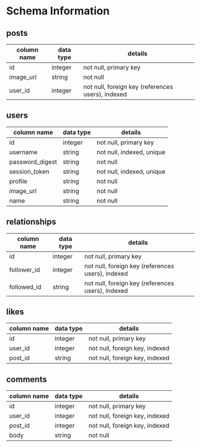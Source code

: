 # Schema Information

## posts
column name | data type | details
------------|-----------|-----------------------
id          | integer   | not null, primary key
image_url   | string    | not null
user_id     | integer   | not null, foreign key (references users), indexed

## users
column name     | data type | details
----------------|-----------|-----------------------
id              | integer   | not null, primary key
username        | string    | not null, indexed, unique
password_digest | string    | not null
session_token   | string    | not null, indexed, unique
profile         | string    | not null
image_url       | string    | not null
name            | string    | not null

## relationships
column name | data type | details
------------|-----------|-----------------------
id          | integer   | not null, primary key
follower_id | integer   | not null, foreign key (references users), indexed
followed_id | string    | not null, foreign key (references users), indexed

## likes
column name | data type | details
------------|-----------|-----------------------
id          | integer   | not null, primary key
user_id     | integer   | not null, foreign key, indexed
post_id     | string    | not null, foreign key, indexed

## comments
column name | data type | details
------------|-----------|-----------------------
id          | integer   | not null, primary key
user_id     | integer   | not null, foreign key, indexed
post_id     | integer   | not null, foreign key, indexed
body        | string    | not null
